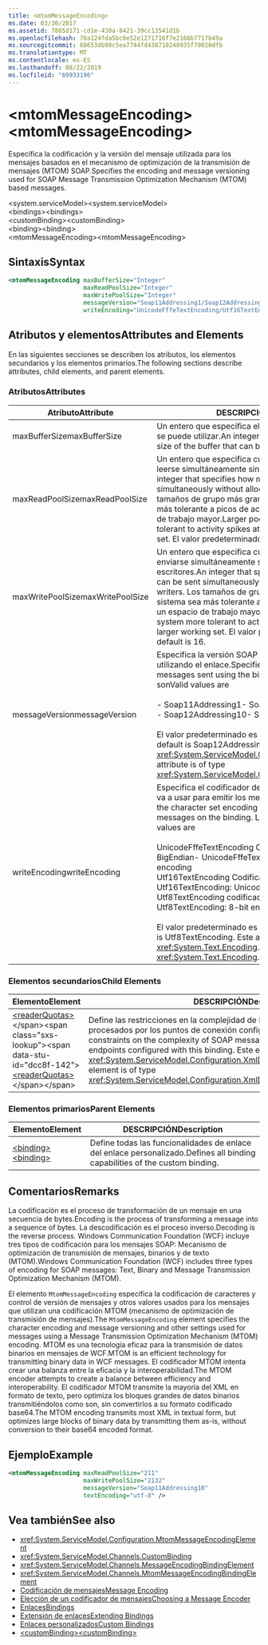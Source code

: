 ```yaml
---
title: <mtomMessageEncoding>
ms.date: 03/30/2017
ms.assetid: 7865d171-cd1e-430a-8421-39cc13541d1b
ms.openlocfilehash: 70a124fda5bc0e52e1271716f7e2166b7717b49a
ms.sourcegitcommit: 68653db98c5ea7744fd438710248935f70020dfb
ms.translationtype: MT
ms.contentlocale: es-ES
ms.lasthandoff: 08/22/2019
ms.locfileid: "69933196"
---
```

# <a name="mtommessageencoding"></a><span data-ttu-id="dcc8f-101">\<mtomMessageEncoding></span><span class="sxs-lookup"><span data-stu-id="dcc8f-101">\<mtomMessageEncoding></span></span>
<span data-ttu-id="dcc8f-102">Especifica la codificación y la versión del mensaje utilizada para los mensajes basados en el mecanismo de optimización de la transmisión de mensajes (MTOM) SOAP.</span><span class="sxs-lookup"><span data-stu-id="dcc8f-102">Specifies the encoding and message versioning used for SOAP Message Transmission Optimization Mechanism (MTOM) based messages.</span></span>  
  
 <span data-ttu-id="dcc8f-103">\<system.serviceModel></span><span class="sxs-lookup"><span data-stu-id="dcc8f-103">\<system.serviceModel></span></span>  
<span data-ttu-id="dcc8f-104">\<bindings></span><span class="sxs-lookup"><span data-stu-id="dcc8f-104">\<bindings></span></span>  
<span data-ttu-id="dcc8f-105">\<customBinding></span><span class="sxs-lookup"><span data-stu-id="dcc8f-105">\<customBinding></span></span>  
<span data-ttu-id="dcc8f-106">\<binding></span><span class="sxs-lookup"><span data-stu-id="dcc8f-106">\<binding></span></span>  
<span data-ttu-id="dcc8f-107">\<mtomMessageEncoding></span><span class="sxs-lookup"><span data-stu-id="dcc8f-107">\<mtomMessageEncoding></span></span>  
  
## <a name="syntax"></a><span data-ttu-id="dcc8f-108">Sintaxis</span><span class="sxs-lookup"><span data-stu-id="dcc8f-108">Syntax</span></span>  
  
```xml  
<mtomMessageEncoding maxBufferSize="Integer"
                     maxReadPoolSize="Integer"
                     maxWritePoolSize="Integer"
                     messageVersion="Soap11Addressing1/Soap12Addressing10"
                     writeEncoding="UnicodeFffeTextEncoding/Utf16TextEncoding/Utf8TextEncoding" />
```  
  
## <a name="attributes-and-elements"></a><span data-ttu-id="dcc8f-109">Atributos y elementos</span><span class="sxs-lookup"><span data-stu-id="dcc8f-109">Attributes and Elements</span></span>  
 <span data-ttu-id="dcc8f-110">En las siguientes secciones se describen los atributos, los elementos secundarios y los elementos primarios.</span><span class="sxs-lookup"><span data-stu-id="dcc8f-110">The following sections describe attributes, child elements, and parent elements.</span></span>  
  
### <a name="attributes"></a><span data-ttu-id="dcc8f-111">Atributos</span><span class="sxs-lookup"><span data-stu-id="dcc8f-111">Attributes</span></span>  
  
|<span data-ttu-id="dcc8f-112">Atributo</span><span class="sxs-lookup"><span data-stu-id="dcc8f-112">Attribute</span></span>|<span data-ttu-id="dcc8f-113">DESCRIPCIÓN</span><span class="sxs-lookup"><span data-stu-id="dcc8f-113">Description</span></span>|  
|---------------|-----------------|  
|<span data-ttu-id="dcc8f-114">maxBufferSize</span><span class="sxs-lookup"><span data-stu-id="dcc8f-114">maxBufferSize</span></span>|<span data-ttu-id="dcc8f-115">Un entero que especifica el tamaño máximo del búfer que se puede utilizar.</span><span class="sxs-lookup"><span data-stu-id="dcc8f-115">An integer that specifies the maximum size of the buffer that can be used.</span></span>|  
|<span data-ttu-id="dcc8f-116">maxReadPoolSize</span><span class="sxs-lookup"><span data-stu-id="dcc8f-116">maxReadPoolSize</span></span>|<span data-ttu-id="dcc8f-117">Un entero que especifica cuántos mensajes pueden leerse simultáneamente sin asignar nuevos lectores.</span><span class="sxs-lookup"><span data-stu-id="dcc8f-117">An integer that specifies how many messages can be read simultaneously without allocating new readers.</span></span> <span data-ttu-id="dcc8f-118">Los tamaños de grupo más grandes hacen que el sistema sea más tolerante a picos de actividad a costa de un espacio de trabajo mayor.</span><span class="sxs-lookup"><span data-stu-id="dcc8f-118">Larger pool sizes make the system more tolerant to activity spikes at the cost of a larger working set.</span></span> <span data-ttu-id="dcc8f-119">El valor predeterminado es 64.</span><span class="sxs-lookup"><span data-stu-id="dcc8f-119">The default is 64.</span></span>|  
|<span data-ttu-id="dcc8f-120">maxWritePoolSize</span><span class="sxs-lookup"><span data-stu-id="dcc8f-120">maxWritePoolSize</span></span>|<span data-ttu-id="dcc8f-121">Un entero que especifica cuántos mensajes pueden enviarse simultáneamente sin asignar nuevos escritores.</span><span class="sxs-lookup"><span data-stu-id="dcc8f-121">An integer that specifies how many messages can be sent simultaneously without allocating new writers.</span></span> <span data-ttu-id="dcc8f-122">Los tamaños de grupo más grandes hacen que el sistema sea más tolerante a picos de actividad a costa de un espacio de trabajo mayor.</span><span class="sxs-lookup"><span data-stu-id="dcc8f-122">Larger pool sizes make the system more tolerant to activity spikes at the cost of a larger working set.</span></span> <span data-ttu-id="dcc8f-123">El valor predeterminado es 16.</span><span class="sxs-lookup"><span data-stu-id="dcc8f-123">The default is 16.</span></span>|  
|<span data-ttu-id="dcc8f-124">messageVersion</span><span class="sxs-lookup"><span data-stu-id="dcc8f-124">messageVersion</span></span>|<span data-ttu-id="dcc8f-125">Especifica la versión SOAP de los mensajes enviados utilizando el enlace.</span><span class="sxs-lookup"><span data-stu-id="dcc8f-125">Specifies the SOAP version of the messages sent using the binding.</span></span> <span data-ttu-id="dcc8f-126">Los valores válidos son</span><span class="sxs-lookup"><span data-stu-id="dcc8f-126">Valid values are</span></span><br /><br /> <span data-ttu-id="dcc8f-127">- Soap11Addressing1</span><span class="sxs-lookup"><span data-stu-id="dcc8f-127">-   Soap11Addressing1</span></span><br /><span data-ttu-id="dcc8f-128">- Soap12Addressing10</span><span class="sxs-lookup"><span data-stu-id="dcc8f-128">-   Soap12Addressing10</span></span><br /><br /> <span data-ttu-id="dcc8f-129">El valor predeterminado es Soap12Addressing10.</span><span class="sxs-lookup"><span data-stu-id="dcc8f-129">The default is Soap12Addressing10.</span></span> <span data-ttu-id="dcc8f-130">Este atributo es del tipo <xref:System.ServiceModel.Channels.MessageVersion>.</span><span class="sxs-lookup"><span data-stu-id="dcc8f-130">This attribute is of type <xref:System.ServiceModel.Channels.MessageVersion>.</span></span>|  
|<span data-ttu-id="dcc8f-131">writeEncoding</span><span class="sxs-lookup"><span data-stu-id="dcc8f-131">writeEncoding</span></span>|<span data-ttu-id="dcc8f-132">Especifica el codificador del juego de caracteres que se va a usar para emitir los mensajes en el enlace.</span><span class="sxs-lookup"><span data-stu-id="dcc8f-132">Specifies the character set encoding to be used for emitting messages on the binding.</span></span> <span data-ttu-id="dcc8f-133">Los valores válidos son</span><span class="sxs-lookup"><span data-stu-id="dcc8f-133">Valid values are</span></span><br /><br /> <span data-ttu-id="dcc8f-134">UnicodeFffeTextEncoding Codificación Unicode BigEndian</span><span class="sxs-lookup"><span data-stu-id="dcc8f-134">-   UnicodeFffeTextEncoding: Unicode BigEndian encoding</span></span><br /><span data-ttu-id="dcc8f-135">Utf16TextEncoding Codificación Unicode</span><span class="sxs-lookup"><span data-stu-id="dcc8f-135">-   Utf16TextEncoding: Unicode encoding</span></span><br /><span data-ttu-id="dcc8f-136">Utf8TextEncoding codificación de 8 bits</span><span class="sxs-lookup"><span data-stu-id="dcc8f-136">-   Utf8TextEncoding: 8-bit encoding</span></span><br /><br /> <span data-ttu-id="dcc8f-137">El valor predeterminado es Utf8TextEncoding.</span><span class="sxs-lookup"><span data-stu-id="dcc8f-137">The default is Utf8TextEncoding.</span></span> <span data-ttu-id="dcc8f-138">Este atributo es del tipo <xref:System.Text.Encoding>.</span><span class="sxs-lookup"><span data-stu-id="dcc8f-138">This attribute is of type <xref:System.Text.Encoding>.</span></span>|  
  
### <a name="child-elements"></a><span data-ttu-id="dcc8f-139">Elementos secundarios</span><span class="sxs-lookup"><span data-stu-id="dcc8f-139">Child Elements</span></span>  
  
|<span data-ttu-id="dcc8f-140">Elemento</span><span class="sxs-lookup"><span data-stu-id="dcc8f-140">Element</span></span>|<span data-ttu-id="dcc8f-141">DESCRIPCIÓN</span><span class="sxs-lookup"><span data-stu-id="dcc8f-141">Description</span></span>|  
|-------------|-----------------|  
|<span data-ttu-id="dcc8f-142">[\<readerQuotas>](https://docs.microsoft.com/previous-versions/dotnet/netframework-4.0/ms731325(v=vs.100))</span><span class="sxs-lookup"><span data-stu-id="dcc8f-142">[\<readerQuotas>](https://docs.microsoft.com/previous-versions/dotnet/netframework-4.0/ms731325(v=vs.100))</span></span>|<span data-ttu-id="dcc8f-143">Define las restricciones en la complejidad de los mensajes SOAP que pueden ser procesados por los puntos de conexión configurados con este enlace.</span><span class="sxs-lookup"><span data-stu-id="dcc8f-143">Defines the constraints on the complexity of SOAP messages that can be processed by endpoints configured with this binding.</span></span> <span data-ttu-id="dcc8f-144">Este elemento es del tipo <xref:System.ServiceModel.Configuration.XmlDictionaryReaderQuotasElement>.</span><span class="sxs-lookup"><span data-stu-id="dcc8f-144">This element is of type <xref:System.ServiceModel.Configuration.XmlDictionaryReaderQuotasElement>.</span></span>|  
  
### <a name="parent-elements"></a><span data-ttu-id="dcc8f-145">Elementos primarios</span><span class="sxs-lookup"><span data-stu-id="dcc8f-145">Parent Elements</span></span>  
  
|<span data-ttu-id="dcc8f-146">Elemento</span><span class="sxs-lookup"><span data-stu-id="dcc8f-146">Element</span></span>|<span data-ttu-id="dcc8f-147">DESCRIPCIÓN</span><span class="sxs-lookup"><span data-stu-id="dcc8f-147">Description</span></span>|  
|-------------|-----------------|  
|[<span data-ttu-id="dcc8f-148">\<binding></span><span class="sxs-lookup"><span data-stu-id="dcc8f-148">\<binding></span></span>](../../../misc/binding.md)|<span data-ttu-id="dcc8f-149">Define todas las funcionalidades de enlace del enlace personalizado.</span><span class="sxs-lookup"><span data-stu-id="dcc8f-149">Defines all binding capabilities of the custom binding.</span></span>|  
  
## <a name="remarks"></a><span data-ttu-id="dcc8f-150">Comentarios</span><span class="sxs-lookup"><span data-stu-id="dcc8f-150">Remarks</span></span>  
 <span data-ttu-id="dcc8f-151">La codificación es el proceso de transformación de un mensaje en una secuencia de bytes.</span><span class="sxs-lookup"><span data-stu-id="dcc8f-151">Encoding is the process of transforming a message into a sequence of bytes.</span></span> <span data-ttu-id="dcc8f-152">La descodificación es el proceso inverso.</span><span class="sxs-lookup"><span data-stu-id="dcc8f-152">Decoding is the reverse process.</span></span> <span data-ttu-id="dcc8f-153">Windows Communication Foundation (WCF) incluye tres tipos de codificación para los mensajes SOAP: Mecanismo de optimización de transmisión de mensajes, binarios y de texto (MTOM).</span><span class="sxs-lookup"><span data-stu-id="dcc8f-153">Windows Communication Foundation (WCF) includes three types of encoding for SOAP messages: Text, Binary and Message Transmission Optimization Mechanism (MTOM).</span></span>  
  
 <span data-ttu-id="dcc8f-154">El elemento `MtomMessageEncoding` especifica la codificación de caracteres y control de versión de mensajes y otros valores usados para los mensajes que utilizan una codificación MTOM (mecanismo de optimización de transmisión de mensajes).</span><span class="sxs-lookup"><span data-stu-id="dcc8f-154">The `MtomMessageEncoding` element specifies the character encoding and message versioning and other settings used for messages using a Message Transmission Optimization Mechanism (MTOM) encoding.</span></span> <span data-ttu-id="dcc8f-155">MTOM es una tecnología eficaz para la transmisión de datos binarios en mensajes de WCF.</span><span class="sxs-lookup"><span data-stu-id="dcc8f-155">MTOM is an efficient technology for transmitting binary data in WCF messages.</span></span> <span data-ttu-id="dcc8f-156">El codificador MTOM intenta crear una balanza entre la eficacia y la interoperabilidad.</span><span class="sxs-lookup"><span data-stu-id="dcc8f-156">The MTOM encoder attempts to create a balance between efficiency and interoperability.</span></span> <span data-ttu-id="dcc8f-157">El codificador MTOM transmite la mayoría del XML en formato de texto, pero optimiza los bloques grandes de datos binarios transmitiéndolos como son, sin convertirlos a su formato codificado base64.</span><span class="sxs-lookup"><span data-stu-id="dcc8f-157">The MTOM encoding transmits most XML in textual form, but optimizes large blocks of binary data by transmitting them as-is, without conversion to their base64 encoded format.</span></span>  
  
## <a name="example"></a><span data-ttu-id="dcc8f-158">Ejemplo</span><span class="sxs-lookup"><span data-stu-id="dcc8f-158">Example</span></span>  
  
```xml  
<mtomMessageEncoding maxReadPoolSize="211"
                     maxWritePoolSize="2132"
                     messageVersion="Soap11Addressing10"
                     textEncoding="utf-8" />
```  
  
## <a name="see-also"></a><span data-ttu-id="dcc8f-159">Vea también</span><span class="sxs-lookup"><span data-stu-id="dcc8f-159">See also</span></span>

- <xref:System.ServiceModel.Configuration.MtomMessageEncodingElement>
- <xref:System.ServiceModel.Channels.CustomBinding>
- <xref:System.ServiceModel.Channels.MessageEncodingBindingElement>
- <xref:System.ServiceModel.Channels.MtomMessageEncodingBindingElement>
- [<span data-ttu-id="dcc8f-160">Codificación de mensajes</span><span class="sxs-lookup"><span data-stu-id="dcc8f-160">Message Encoding</span></span>](message-encoding.md)
- [<span data-ttu-id="dcc8f-161">Elección de un codificador de mensajes</span><span class="sxs-lookup"><span data-stu-id="dcc8f-161">Choosing a Message Encoder</span></span>](../../../wcf/feature-details/choosing-a-message-encoder.md)
- [<span data-ttu-id="dcc8f-162">Enlaces</span><span class="sxs-lookup"><span data-stu-id="dcc8f-162">Bindings</span></span>](../../../wcf/bindings.md)
- [<span data-ttu-id="dcc8f-163">Extensión de enlaces</span><span class="sxs-lookup"><span data-stu-id="dcc8f-163">Extending Bindings</span></span>](../../../wcf/extending/extending-bindings.md)
- [<span data-ttu-id="dcc8f-164">Enlaces personalizados</span><span class="sxs-lookup"><span data-stu-id="dcc8f-164">Custom Bindings</span></span>](../../../wcf/extending/custom-bindings.md)
- [<span data-ttu-id="dcc8f-165">\<customBinding></span><span class="sxs-lookup"><span data-stu-id="dcc8f-165">\<customBinding></span></span>](custombinding.md)
